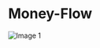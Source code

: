 # Money-Flow

<img src="https://github.com/Lindgren-Askold/Money-Flow/blob/main/documentation/Review.gif" alt="Image 1">
